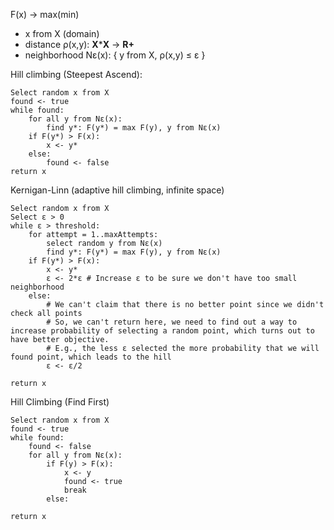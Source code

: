 F(x) -> max(min)
 - x from X (domain)
 - distance ρ(x,y): **X**\***X** -> **R+**
 - neighborhood Nε(x): { y from X, ρ(x,y) ≤ ε }

Hill climbing (Steepest Ascend):
```
Select random x from X
found <- true
while found:
    for all y from Nε(x):
        find y*: F(y*) = max F(y), y from Nε(x)
    if F(y*) > F(x):
        x <- y*
	else:
        found <- false
return x
```

Kernigan-Linn (adaptive hill climbing, infinite space)
```
Select random x from X
Select ε > 0
while ε > threshold:
    for attempt = 1..maxAttempts:
        select random y from Nε(x)
        find y*: F(y*) = max F(y), y from Nε(x)
    if F(y*) > F(x):
        x <- y*
        ε <- 2*ε # Increase ε to be sure we don't have too small neighborhood
    else:
        # We can't claim that there is no better point since we didn't check all points
        # So, we can't return here, we need to find out a way to increase probability of selecting a random point, which turns out to have better objective.
        # E.g., the less ε selected the more probability that we will found point, which leads to the hill
        ε <- ε/2    

return x
```

Hill Climbing (Find First)
```
Select random x from X
found <- true
while found:
	found <- false
    for all y from Nε(x):
        if F(y) > F(x):
            x <- y
            found <- true
            break
        else:
            
return x
```
